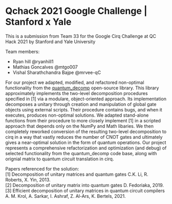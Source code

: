# Qchack 2021 Google Challenge | Stanford x Yale 

This is a submission from Team 33 for the Google Cirq Challenge at QC Hack 2021 by Stanford and Yale University

Team members: 
- Ryan hill @ryanhill1
- Mathias Goncalves @mtgo007
- Vishal Sharathchandra Bajpe @mrvee-qC 

For our project we adapted, modified, and refactored non-optimal functionality from the [quantum_decomp](https://github.com/fedimser/quantum_decomp) open-source library. This library approximately implements the two-level decomposition procedures specified in [1] via a modulare, object-oriented approach. Its implementation decomposes a unitary through creation and manipulation of global gate objects using external scripts. Their procedure contains bugs, and when it executes, produces non-optimal solutions. We adapted stand-alone functions from their procedure to more closely implement [1] in a scripted approach that depends only on the NumPy and Math libaries. We then completely reworked conversion of the resulting two-level decomposition to cirq in a way that vastly reduces the number of CNOT gates and ultimately gives a near-optimal solution in the form of quantum operations. Our project represents a comprehensive refactorization and optimization (and debug) of selected functionality from the quantum_decomp code base, along with orignial matrix to quantum circuit translation in cirq.     

Papers referenced for the solution: <br />
[1] Decomposition of unitary matrices and quantum gates C.K. Li, R. Roberts, X. Yin, 2013. <br />
[2] Decomposition of unitary matrix into quantum gates D. Fedoriaka, 2019. <br />
[3] Efficient decomposition of unitary matrices in quantum circuit compilers A. M. Krol, A. Sarkar, I. Ashraf,
Z. Al-Ars, K. Bertels, 2021.



